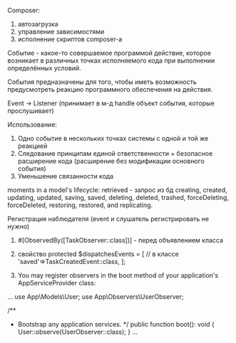 Composer:
1. автозагрузка
2. управление зависимостями 
3. исполнение скриптов composer-a

Событие - какое-то совершаемое программой действие, которое возникает 
в различных точках исполняемого кода при выполнении определённых условий.

События предназначены для того, чтобы иметь возможность предусмотреть 
реакцию программного обеспечения на действия. 

Event -> Listener (принимает в м-д handle объект события, которые прослушивает)

Использование: 
1. Одно событие в нескольких точках системы с одной и той же реакцией
2. Следование принципам единой ответственности + безопасное расширение кода (расширение без модификации основного события)
3. Уменьшение связанности кода

moments in a model's lifecycle: 
retrieved - запрос из бд
creating, created, updating, updated, saving, saved, deleting, deleted, 
trashed, 
forceDeleting, 
forceDeleted, 
restoring, 
restored, 
and replicating.

Регистрация  наблюдателя (event и слушатель регистрировать не нужно)
1. #[ObservedBy([TaskObserver::class])] - перед объявлением класса
2. свойство  protected $dispatchesEvents = [   // в классе
           'saved'=>TaskCreatedEvent::class,
       ];

3. You may register observers in the boot method of your application's AppServiceProvider class:

...
use App\Models\User;
use App\Observers\UserObserver;

/**
* Bootstrap any application services.
  */
  public function boot(): void
  {
  User::observe(UserObserver::class);
  }
...